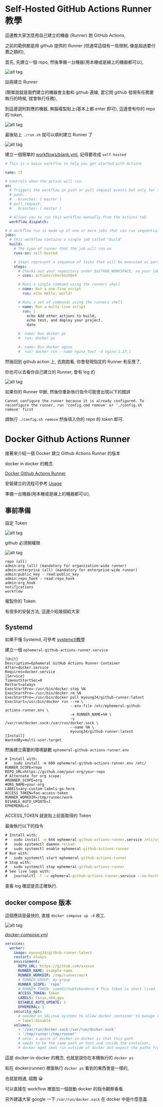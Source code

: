 # Self-Hosted GitHub Actions Runner 教學

這邊教大家怎麼用自己建立的機器 (Runner) 跑 GitHub Actions,

之前的範例都是用 github 提供的 Runner (但通常這個有一些限制, 像是超過要付費之類的),

首先, 先建立一個 repo, 然後準備一台機器(用本機或是線上的機器都可以),

![alt tag](https://i.imgur.com/sXuhJRY.png)

註冊建立 Runner

(簡單說就是我們建立的機器會主動和 github 連線, 當它問 github 發現有任務要執行的時候, 就會執行任務),

到這邊選則對應的機器, 無腦複製貼上(基本上都 enter 即可), 這邊會有你的 repo 的 token,

![alt tag](https://i.imgur.com/xivQyYO.png)

最後貼上 `./run.sh` 就可以順利建立 Runner 了

![alt tag](https://i.imgur.com/cjW34RH.png)

建立一個簡單的 [workflows/blank.yml](https://github.com/twtrubiks/github-actions-tutorial/blob/main/self-hosted-gitHub-actions-runner/.github/workflows/blank.yml), 記得要改成 `self-hosted`

```yml
# This is a basic workflow to help you get started with Actions

name: CI

# Controls when the action will run.
on:
  # Triggers the workflow on push or pull request events but only for the master branch
  # push:
  #   branches: [ master ]
  # pull_request:
  #   branches: [ master ]

  # Allows you to run this workflow manually from the Actions tab
  workflow_dispatch:

# A workflow run is made up of one or more jobs that can run sequentially or in parallel
jobs:
  # This workflow contains a single job called "build"
  build:
    # The type of runner that the job will run on
    runs-on: self-hosted

    # Steps represent a sequence of tasks that will be executed as part of the job
    steps:
      # Checks-out your repository under $GITHUB_WORKSPACE, so your job can access it
      - uses: actions/checkout@v4

      # Runs a single command using the runners shell
      - name: Run a one-line script
        run: echo Hello, world!

      # Runs a set of commands using the runners shell
      - name: Run a multi-line script
        run: |
          echo Add other actions to build,
          echo test, and deploy your project.
          date

      #- name: Run docker ps
      #  run: docker ps

      #- name: Run docker nginx
      #  run: docker run --name nginx_test -d nginx:1.27.1

```

然後回到 github action 上, 去跑跑看, 你會發現指定的 Runner 有反應了,

你也可以去看你自己建立的 Runner, 會有 log 的

![alt tag](https://i.imgur.com/VlTVWdt.png)

如果你的 Runner 中斷, 然後你重新執行指令可能會出現以下的錯誤

```text
Cannot configure the runner because it is already configured. To reconfigure the runner, run 'config.cmd remove' or './config.sh remove' first
```

請執行 `./config.sh remove` 然後填入你的 repo 的 token 即可.

# Docker Github Actions Runner

接著來介紹一個 Docker 建立 Github Actions Runner 的版本

docker in docker 的概念.

[Docker Github Actions Runner](https://github.com/myoung34/docker-github-actions-runner)

安裝建立的流程可參考 [Usage](https://github.com/myoung34/docker-github-actions-runner/wiki/Usage)

準備一台機器(用本機或是線上的機器都可以),

## 事前準備

設定 Token

![alt tag](https://i.imgur.com/5Sdgo4h.png)

github 必須開權限

![alt tag](https://i.imgur.com/pEQTmBQ.png)

```text
repo (all)
admin:org (all) (mandatory for organization-wide runner)
admin:enterprise (all) (mandatory for enterprise-wide runner)
admin:public_key - read:public_key
admin:repo_hook - read:repo_hook
admin:org_hook
notifications
workflow
```

複製你的 Token.

有很多的安裝方法, 這邊介紹幾個給大家

## Systemd

如果不懂 Systemd, 可參考 [systemctl教學](https://github.com/twtrubiks/linux-note/tree/master/systemctl-tutorial)

建立一個 `ephemeral-github-actions-runner.service`

```service
[Unit]
Description=Ephemeral GitHub Actions Runner Container
After=docker.service
Requires=docker.service
[Service]
TimeoutStartSec=0
Restart=always
ExecStartPre=-/usr/bin/docker stop %N
ExecStartPre=-/usr/bin/docker rm %N
ExecStartPre=-/usr/bin/docker pull myoung34/github-runner:latest
ExecStart=/usr/bin/docker run --rm \
                              --env-file /etc/ephemeral-github-actions-runner.env \
                              -e RUNNER_NAME=%H \
                              -v /var/run/docker.sock:/var/run/docker.sock \
                              --name %N \
                              myoung34/github-runner:latest
[Install]
WantedBy=multi-user.target
```

然後建立需要的環境變數 `ephemeral-github-actions-runner.env`

```env
# Install with:
#   sudo install -m 600 ephemeral-github-actions-runner.env /etc/
RUNNER_SCOPE=repo
REPO_URL=https://github.com/your-org/your-repo
# Alternate for org scope:
#RUNNER_SCOPE=org
#ORG_NAME=your-org
LABELS=any-custom-labels-go-here
ACCESS_TOKEN=foo-access-token
RUNNER_WORKDIR=/tmp/runner/work
DISABLE_AUTO_UPDATE=1
EPHEMERAL=1
```

ACCESS_TOKEN 就是貼上前面取得的 Token

最後執行以下的指令

```cmd
# Install with:
#   sudo install -m 644 ephemeral-github-actions-runner.service /etc/systemd/system/
#   sudo systemctl daemon-reload
#   sudo systemctl enable ephemeral-github-actions-runner
# Run with:
#   sudo systemctl start ephemeral-github-actions-runner
# Stop with:
#   sudo systemctl stop ephemeral-github-actions-runner
# See live logs with:
#   journalctl -f -u ephemeral-github-actions-runner.service --no-hostname --no-tail
```

查看 log 確認是否正確執行.

## docker compose 版本

這個應該是最快的, 直接 `docker compose up -d` 收工.

![alt tag](https://i.imgur.com/u3pctlC.png)

[docker-compose.yml](docker-compose.yml)

```yml
services:
  worker:
    image: myoung34/github-runner:latest
    restart: always
    environment:
      REPO_URL: https://github.com/xxxxxx
      RUNNER_NAME: example-name
      RUNNER_WORKDIR: /tmp/runner/work
      # RUNNER_GROUP: my-group
      RUNNER_SCOPE: 'repo'
      # RUNNER_TOKEN: someGithubTokenHere # This token is short lived
      ACCESS_TOKEN: Token
      LABELS: linux,x64,gpu
      DISABLE_AUTO_UPDATE: 1
      EPHEMERAL: 1
    security_opt:
      # needed on SELinux systems to allow docker container to manage other docker containers
      - label:disable
    volumes:
      - '/var/run/docker.sock:/var/run/docker.sock'
      - '/tmp/runner:/tmp/runner'
      # note: a quirk of docker-in-docker is that this path
      # needs to be the same path on host and inside the container,
      # docker mgmt cmds run outside of docker but expect the paths from within
```

這是 docker-in-docker 的概念, 也就是說你在本機執行的 `docker ps`

和在 docker(runner) 裡面執行 `docker ps` 看到的東西會是一樣的,

也就是相通, 超酷 😀

可以直接在 workflow 裡面加一個啟動 docker 的指令觀察看看.

另外建議大家 google 一下 `/var/run/docker.sock` 在 docker 中是什麼意義.